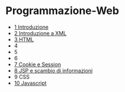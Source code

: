 # Programmazione-Web

- [1 Introduzione](University%20%F0%9F%91%A8%E2%80%8D%F0%9F%8E%93/_Programmazione-Web/1%20Introduzione.md)
- [2 Introduzione a XML](2%20Introduzione%20a%20XML.md)
- [3 HTML](3%20HTML.md)
- 4
- 5
- 6
- [7 Cookie e Session](7%20Cookie%20e%20Session.md)
- [8 JSP e scambio di informazioni](8%20JSP%20e%20scambio%20di%20informazioni.md)
- 9 CSS
- [10 Javascript](10%20Javascript.md)